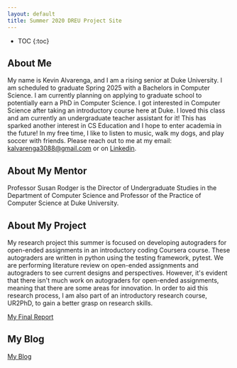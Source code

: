 ```yaml
---
layout: default
title: Summer 2020 DREU Project Site
---
```


* TOC
{:toc}

## About Me

My name is Kevin Alvarenga, and I am a rising senior at Duke University. I am scheduled to graduate Spring 2025 with a Bachelors in Computer Science. I am currently planning on applying to graduate school to potentially earn a PhD in Computer Science. I got interested in Computer Science after taking an introductory course here at Duke. I loved this class and am currently an undergraduate teacher assistant for it! This has sparked another interest in CS Education and I hope to enter academia in the future! In my free time, I like to listen to music, walk my dogs, and play soccer with friends. Please reach out to me at my email: kalvarenga3088@gmail.com or on [Linkedin](https://www.linkedin.com/in/kevin-alvarenga-2a2454292/).

## About My Mentor

Professor Susan Rodger is the Director of Undergraduate Studies in the Department of Computer Science and Professor of the Practice of Computer Science at Duke University. 

## About My Project

My research project this summer is focused on developing autograders for open-ended assignments in an introductory coding Coursera course. These autograders are written in python using the testing framework, pytest. We are performing literature review on open-ended assignments and autograders to see current designs and perspectives. However, it's evident that there isn't much work on autograders for open-ended assignments, meaning that there are some areas for innovation. In order to aid this research process, I am also part of an introductory research course, UR2PhD, to gain a better grasp on research skills. 

[My Final Report](files/finalreport.pdf)

## My Blog

[My Blog](blog.html)
